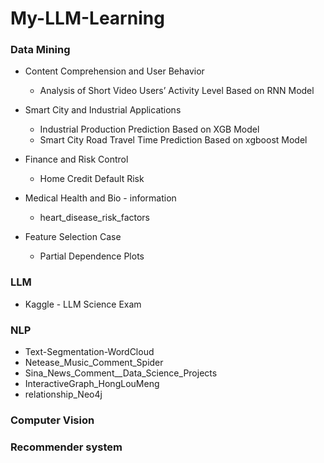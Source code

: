 # My-LLM-Learning

### Data Mining
- Content Comprehension and User Behavior
  - Analysis of Short Video Users’ Activity Level Based on RNN Model

- Smart City and Industrial Applications
  - Industrial Production Prediction Based on XGB Model
  - Smart City Road Travel Time Prediction Based on xgboost Model
- Finance and Risk Control
  - Home Credit Default Risk
- Medical Health and Bio - information
  - heart_disease_risk_factors
- Feature Selection Case
  - Partial Dependence Plots

### LLM
- Kaggle - LLM Science Exam
### NLP
- Text-Segmentation-WordCloud
- Netease_Music_Comment_Spider
- Sina_News_Comment__Data_Science_Projects
- InteractiveGraph_HongLouMeng
- relationship_Neo4j

### Computer Vision
### Recommender system
